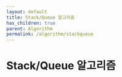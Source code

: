 ```yaml
---
layout: default
title: Stack/Queue 알고리즘
has_children: true
parent: Algorithm
permalink: /algorithm/stackqueue
---
```


# Stack/Queue 알고리즘
